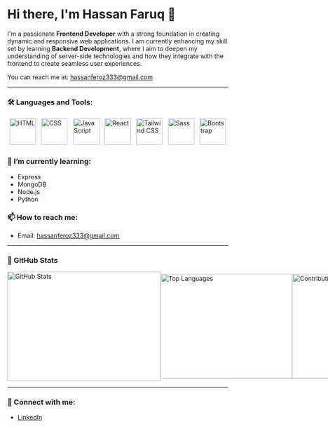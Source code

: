 # Hi there, I'm Hassan Faruq 👋

I'm a passionate **Frontend Developer** with a strong foundation in creating dynamic and responsive web applications. I am currently enhancing my skill set by learning **Backend Development**, where I aim to deepen my understanding of server-side technologies and how they integrate with the frontend to create seamless user experiences.

You can reach me at: [hassanferoz333@gmail.com](mailto:hassanferoz333@gmail.com)

---

### 🛠️ Languages and Tools:
<div style="display: flex; justify-content: space-between; align-items: center; flex-wrap: wrap;">
    <img src="https://i.pinimg.com/474x/ca/e1/b4/cae1b4f6b223fe5a7bb712b680cffa67.jpg" alt="HTML" style="width: 60px; height: 60px; margin: 5px;" />
    <img src="https://i.pinimg.com/474x/b7/c2/e5/b7c2e508920a1168b94dea8675fa311d.jpg" alt="CSS" style="width: 60px; height: 60px; margin: 5px;" />
    <img src="https://i.pinimg.com/474x/e7/97/a8/e797a8c593c81d72f395d1ccc022ba3f.jpg" alt="JavaScript" style="width: 60px; height: 60px; margin: 5px;" />
    <img src="https://i.pinimg.com/474x/7b/5f/ca/7b5fcae4b33fc0960642fe32d26b659f.jpg" alt="React" style="width: 60px; height: 60px; margin: 5px;" />
    <img src="https://i.pinimg.com/474x/99/dd/b6/99ddb6c710178e5b86ddf84882f0459e.jpg" alt="Tailwind CSS" style="width: 60px; height: 60px; margin: 5px;" />
    <img src="https://i.pinimg.com/736x/33/04/ad/3304ad7bb43da2aa07925a168b3c834b.jpg" alt="Sass" style="width: 60px; height: 60px; margin: 5px;" />
    <img src="https://i.pinimg.com/474x/92/d6/60/92d660adb69ff63b4d133cda9592d848.jpg" alt="Bootstrap" style="width: 60px; height: 60px; margin: 5px;" />
</div>

### 🌱 I’m currently learning:
- Express
- MongoDB
- Node.js
- Python

### 📫 How to reach me:
- Email: [hassanferoz333@gmail.com](mailto:hassanferoz333@gmail.com)

---

### 🌟 GitHub Stats

<div style="display: flex; justify-content: space-between; align-items: center;">
    <img src="https://github-readme-stats.vercel.app/api?username=Faruq-Feroz&show_icons=true&hide_title=true" alt="GitHub Stats" style="width: 350px; height: 250px;" />
    <img src="https://github-readme-stats.vercel.app/api/top-langs/?username=Faruq-Feroz&layout=compact" alt="Top Languages" style="width: 300px; height: 240px;" />
    <img src="https://github-readme-streak-stats.herokuapp.com/?user=Faruq-Feroz&theme=dark" alt="Contributions" style="width: 300px; height: 240px;" />
    <img src="https://github-readme-streak-stats.herokuapp.com/api?user=Faruq-Feroz&theme=dark&hide_border=true" alt="Streaks" style="width: 300px; height: 240px;" />
</div>

---

### 🔗 Connect with me:
- [LinkedIn](https://www.linkedin.com/in/hassan-faruq-4a2858311/)
